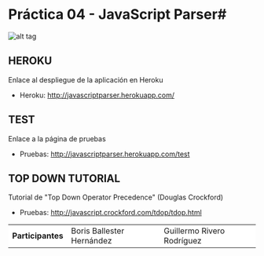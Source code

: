 # Práctica 04 - JavaScript Parser#


![alt tag](https://raw.github.com/alu0100702149/practica4/gh-pages/public/logo.png)


## HEROKU ##

Enlace al despliegue de la aplicación en Heroku

- Heroku: <href a= http://javascriptparser.herokuapp.com/> http://javascriptparser.herokuapp.com/ </href>

## TEST ##

Enlace a la página de pruebas

- Pruebas: <href a= http://javascriptparser.herokuapp.com/test> http://javascriptparser.herokuapp.com/test </href>

## TOP DOWN TUTORIAL ##

Tutorial de "Top Down Operator Precedence" (Douglas Crockford)

- Pruebas: <href a= http://javascript.crockford.com/tdop/tdop.html> http://javascript.crockford.com/tdop/tdop.html </href>


<table cellspacing="0">
    <tr style="background-color: #FFFFFF;">
    <td> <b>Participantes</b> </td>
    <td>Boris Ballester Hernández</td>
    <td>Guillermo Rivero Rodríguez</td>
  </tr>
</table>
